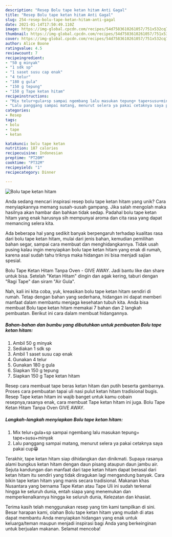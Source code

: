 ```yaml
---
description: "Resep Bolu tape ketan hitam Anti Gagal"
title: "Resep Bolu tape ketan hitam Anti Gagal"
slug: 254-resep-bolu-tape-ketan-hitam-anti-gagal
date: 2021-01-14T17:50:49.110Z
image: https://img-global.cpcdn.com/recipes/54d7583610261057/751x532cq70/bolu-tape-ketan-hitam-foto-resep-utama.jpg
thumbnail: https://img-global.cpcdn.com/recipes/54d7583610261057/751x532cq70/bolu-tape-ketan-hitam-foto-resep-utama.jpg
cover: https://img-global.cpcdn.com/recipes/54d7583610261057/751x532cq70/bolu-tape-ketan-hitam-foto-resep-utama.jpg
author: Alice Boone
ratingvalue: 4.5
reviewcount: 7
recipeingredient:
- "50 g minyak"
- "1 sdk sp"
- "1 saset susu cap enak"
- "4 telur"
- "180 g gula"
- "150 g tepung"
- "150 g Tape ketan hitam"
recipeinstructions:
- "Mix telur+gula+sp sampai ngembang lalu masukan tepung+ tape+susu+minyak"
- "Lalu panggang sampai matang, menurut selera ya pakai cetaknya saya pakai cup😁"
categories:
- Resep
tags:
- bolu
- tape
- ketan

katakunci: bolu tape ketan 
nutrition: 187 calories
recipecuisine: Indonesian
preptime: "PT20M"
cooktime: "PT32M"
recipeyield: "1"
recipecategory: Dinner

---
```



![Bolu tape ketan hitam](https://img-global.cpcdn.com/recipes/54d7583610261057/751x532cq70/bolu-tape-ketan-hitam-foto-resep-utama.jpg)

Anda sedang mencari inspirasi resep bolu tape ketan hitam yang unik? Cara menyiapkannya memang susah-susah gampang. Jika salah mengolah maka hasilnya akan hambar dan bahkan tidak sedap. Padahal bolu tape ketan hitam yang enak harusnya sih mempunyai aroma dan cita rasa yang dapat memancing selera kita.

Ada beberapa hal yang sedikit banyak berpengaruh terhadap kualitas rasa dari bolu tape ketan hitam, mulai dari jenis bahan, kemudian pemilihan bahan segar, sampai cara membuat dan menghidangkannya. Tidak usah pusing kalau ingin menyiapkan bolu tape ketan hitam yang enak di rumah, karena asal sudah tahu triknya maka hidangan ini bisa menjadi sajian spesial.

Bolu Tape Ketan Hitam Tanpa Oven - GIVE AWAY. Jadi bantu like dan share untuk bisa. Setelah &#34;Ketan Hitam&#34; dingin dan agak kering, taburi dengan &#34;Ragi Tape&#34; dan siram &#34;Air Gula&#34;.


Nah, kali ini kita coba, yuk, kreasikan bolu tape ketan hitam sendiri di rumah. Tetap dengan bahan yang sederhana, hidangan ini dapat memberi manfaat dalam membantu menjaga kesehatan tubuh kita. Anda bisa membuat Bolu tape ketan hitam memakai 7 bahan dan 2 langkah pembuatan. Berikut ini cara dalam membuat hidangannya.

<!--inarticleads1-->

##### Bahan-bahan dan bumbu yang dibutuhkan untuk pembuatan Bolu tape ketan hitam:

1. Ambil 50 g minyak
1. Sediakan 1 sdk sp
1. Ambil 1 saset susu cap enak
1. Gunakan 4 telur
1. Gunakan 180 g gula
1. Siapkan 150 g tepung
1. Siapkan 150 g Tape ketan hitam


Resep cara membuat tape beras ketan hitam dan putih beserta gambarnya. Proses cara pembuatan tapai uli nasi pulut ketan hitam tradisional bugis. Resep Tape ketan hitam ini wajib banget untuk kamu cobain resepnya,rasanya enak, cara membuat Tape ketan hitam ini juga. Bolu Tape Ketan Hitam Tanpa Oven GIVE AWAY. 

<!--inarticleads2-->

##### Langkah-langkah menyiapkan Bolu tape ketan hitam:

1. Mix telur+gula+sp sampai ngembang lalu masukan tepung+ tape+susu+minyak
1. Lalu panggang sampai matang, menurut selera ya pakai cetaknya saya pakai cup😁


Terakhir, tape ketan hitam siap dihidangkan dan dinikmati. Supaya rasanya alami bungkus ketan hitam dengan daun pisang ataupun daun jambu air. Sejuta kandungan dan manfaat dari tape ketan hitam dapat berasal dari ketan hitam itu sendiri yang tidak diragukan lagi mengandung banyak. Cara bikin tape ketan hitam yang manis secara tradisional. Makanan khas Nusantara yang bernama Tape Ketan atau Tape Uli ini sudah terkenal hingga ke seluruh dunia, entah siapa yang menemukan dan memperkenalkannya hingga ke seluruh dunia, Kelezatan dan khasiat. 

Terima kasih telah menggunakan resep yang tim kami tampilkan di sini. Besar harapan kami, olahan Bolu tape ketan hitam yang mudah di atas dapat membantu Anda menyiapkan hidangan yang enak untuk keluarga/teman maupun menjadi inspirasi bagi Anda yang berkeinginan untuk berjualan makanan. Selamat mencoba!
